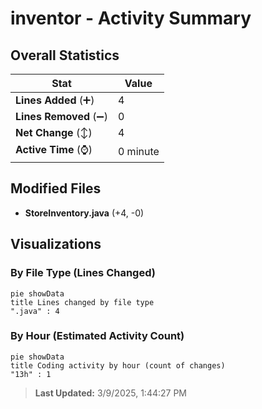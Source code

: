 # inventor - Activity Summary 

## Overall Statistics

| Stat                   | Value                                                             |
| ---------------------- | ----------------------------------------------------------------- |
| **Lines Added** (➕)   | 4                                          |
| **Lines Removed** (➖) | 0                                        |
| **Net Change** (↕)    | 4                |
| **Active Time** (⌚)   | 0 minute |


## Modified Files
- **StoreInventory.java** (+4, -0)

## Visualizations

### By File Type (Lines Changed)

```mermaid
pie showData
title Lines changed by file type
".java" : 4
```

### By Hour (Estimated Activity Count)

```mermaid
pie showData
title Coding activity by hour (count of changes)
"13h" : 1
```


> **Last Updated:** 3/9/2025, 1:44:27 PM